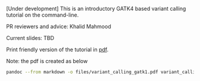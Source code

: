 [Under development] This is an introductory GATK4 based variant calling tutorial on the command-line.

PR reviewers and advice: Khalid Mahmood

Current slides: TBD

Print friendly version of the tutorial in [pdf](./files/variant_calling_gatk1.pdf).

Note: the pdf is created as below

```bash
pandoc --from markdown -o files/variant_calling_gatk1.pdf variant_calling_gatk1_print.md
```
